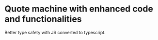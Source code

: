 # Quote machine with enhanced code and functionalities  

Better type safety with JS converted to typescript.